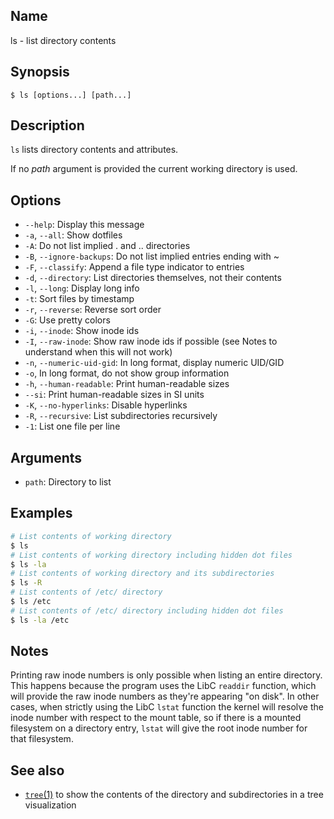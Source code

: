 ## Name

ls - list directory contents

## Synopsis

```**sh
$ ls [options...] [path...]
```

## Description

`ls` lists directory contents and attributes.

If no *path* argument is provided the current working directory is used.

## Options

* `--help`: Display this message
* `-a`, `--all`: Show dotfiles
* `-A`: Do not list implied . and .. directories
* `-B`, `--ignore-backups`: Do not list implied entries ending with ~
* `-F`, `--classify`: Append a file type indicator to entries
* `-d`, `--directory`: List directories themselves, not their contents
* `-l`, `--long`: Display long info
* `-t`: Sort files by timestamp
* `-r`, `--reverse`: Reverse sort order
* `-G`: Use pretty colors
* `-i`, `--inode`: Show inode ids
* `-I`, `--raw-inode`: Show raw inode ids if possible (see Notes to understand when this will not work)
* `-n`, `--numeric-uid-gid`: In long format, display numeric UID/GID
* `-o`, In long format, do not show group information
* `-h`, `--human-readable`: Print human-readable sizes
* `--si`: Print human-readable sizes in SI units
* `-K`, `--no-hyperlinks`: Disable hyperlinks
* `-R`, `--recursive`: List subdirectories recursively
* `-1`: List one file per line

## Arguments

* `path`: Directory to list

## Examples

```sh
# List contents of working directory
$ ls
# List contents of working directory including hidden dot files
$ ls -la
# List contents of working directory and its subdirectories
$ ls -R
# List contents of /etc/ directory
$ ls /etc
# List contents of /etc/ directory including hidden dot files
$ ls -la /etc
```

## Notes

Printing raw inode numbers is only possible when listing an entire directory.
This happens because the program uses the LibC `readdir` function, which
will provide the raw inode numbers as they're appearing "on disk".
In other cases, when strictly using the LibC `lstat` function the kernel
will resolve the inode number with respect to the mount table, so if there
is a mounted filesystem on a directory entry, `lstat` will give the root
inode number for that filesystem.

## See also
* [`tree`(1)](help://man/1/tree) to show the contents of the directory and subdirectories in a tree visualization
